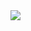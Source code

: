 <a href="https://github.com/anuraghazra/github-readme-stats">
  <img align="center" src="https://github-readme-stats.vercel.app/api?username=ALU52&theme=material-palenight&show_icons=true" />
</a>


<!--
**ALU52/ALU52** is a ✨ _special_ ✨ repository because its `README.md` (this file) appears on your GitHub profile.

Here are some ideas to get you started:

- 🔭 I’m currently working on ...
- 🌱 I’m currently learning ...
- 👯 I’m looking to collaborate on ...
- 🤔 I’m looking for help with ...
- 💬 Ask me about ...
- 📫 How to reach me: ...
- 😄 Pronouns: ...
- ⚡ Fun fact: ...
-->
